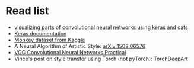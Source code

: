 # Read list 


* [visualizing parts of convolutional neural networks using keras and cats](https://hackernoon.com/visualizing-parts-of-convolutional-neural-networks-using-keras-and-cats-5cc01b214e59)
* [Keras documentation](https://keras.io/)
* [Monkey dataset from Kaggle](https://www.kaggle.com/slothkong/10-monkey-species)
* A Neural Algorithm of Artistic Style: [arXiv:1508.06576](https://arxiv.org/abs/1508.06576)
* [VGG Convolutional Neural Networks Practical](http://www.robots.ox.ac.uk/~vgg/practicals/cnn/index.html)
* Vince's post on style transfer using Torch (not pyTorch): [TorchDeepArt](https://vincecr0ft.github.io/TorchDeepArt.html)
